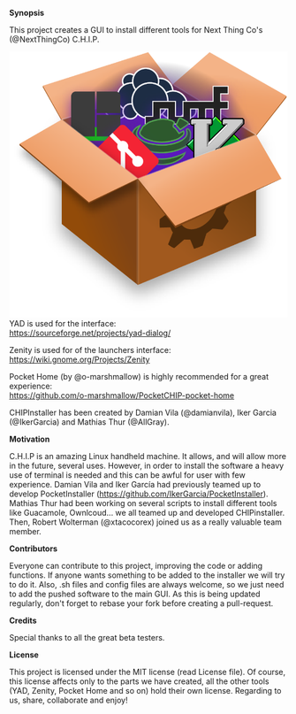 **Synopsis** 		
		
This project creates a GUI to install different tools for Next Thing Co's (@NextThingCo) C.H.I.P.		
		
![Image](https://github.com/AllGray/CHIPinstaller/blob/master/logo.png) 
YAD is used for the interface:		
https://sourceforge.net/projects/yad-dialog/ 		
		
Zenity is used for of the launchers interface: 		
https://wiki.gnome.org/Projects/Zenity 		
 		
Pocket Home (by @o-marshmallow) is highly recommended for a great experience: 		
https://github.com/o-marshmallow/PocketCHIP-pocket-home 		
		
CHIPInstaller has been created by Damian Vila (@damianvila), Iker Garcia (@IkerGarcia) and Mathias Thur (@AllGray). 		
 		
**Motivation** 		
		
C.H.I.P is an amazing Linux handheld machine. It allows, and will allow more in the future, several uses. However, in order to install the software a heavy use of terminal is needed and this can be awful for user with few experience. Damian Vila and Iker García had previously teamed up to develop PocketInstaller (https://github.com/IkerGarcia/PocketInstaller). Mathias Thur had been working on several scripts to install different tools like Guacamole, Ownlcoud... we all teamed up and developed CHIPinstaller. Then, Robert Wolterman (@xtacocorex) joined us as a really valuable team member.		
 		
**Contributors** 		
		
Everyone can contribute to this project, improving the code or adding functions. If anyone wants something to be added to the installer we will try to do it. Also, .sh files and config files are always welcome, so we just need to add the pushed software to the main GUI. As this is being updated regularly, don't forget to rebase your fork before creating a pull-request. 		
 
**Credits**		

Special thanks to all the great beta testers.
		
**License** 		
		
This project is licensed under the MIT license (read License file). Of course, this license affects only to the parts we have created, all the other tools (YAD, Zenity, Pocket Home and so on) hold their own license. Regarding to us, share, collaborate and enjoy!		

